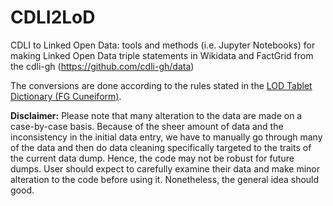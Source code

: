 # CDLI2LoD

CDLI to Linked Open Data: tools and methods (i.e. Jupyter Notebooks) for making Linked Open Data triple statements in Wikidata and FactGrid from the cdli-gh (https://github.com/cdli-gh/data)

The conversions are done according to the rules stated in the [LOD Tablet Dictionary (FG Cuneiform)](https://docs.google.com/spreadsheets/d/107ly4G5j3im6Hbifqw1HaB66zuqzf7ijN6q8A-WvH8s/edit?usp=share_link).

__Disclaimer:__ Please note that many alteration to the data are made on a case-by-case basis. Because of the sheer amount of data and the inconsistency in the initial data entry, we have to manually go through many of the data and then do data cleaning specifically targeted to the traits of the current data dump. Hence, the code may not be robust for future dumps. User should expect to carefully examine their data and make minor alteration to the code before using it. Nonetheless, the general idea should good.
